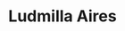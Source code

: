 ---
layout: person
title: Ludmilla Aires
website: http://ludaires.github.io/blog.html
role: Coding+UX Specialist
contributions: no
---